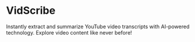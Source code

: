 # VidScribe
Instantly extract and summarize YouTube video transcripts with AI-powered technology. Explore video content like never before!
